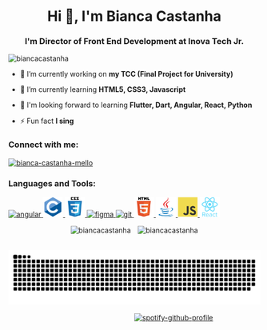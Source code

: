 <h1 align="center">Hi 👋, I'm Bianca Castanha</h1>
<h3 align="center">I'm Director of Front End Development at Inova Tech Jr.</h3>

<p align="left"> <img src="https://komarev.com/ghpvc/?username=biancacastanha&label=Profile%20views&color=0e75b6&style=flat" alt="biancacastanha" /> </p>

- 🔭 I’m currently working on **my TCC (Final Project for University)**

- 🌱 I’m currently learning **HTML5, CSS3, Javascript**

- 🪸 I'm looking forward to learning **Flutter, Dart, Angular, React, Python**

- ⚡ Fun fact **I sing**

<h3 align="left">Connect with me:</h3>
<p align="left">
<a href="https://linkedin.com/in/bianca-castanha-mello" target="blank"><img align="center" src="https://raw.githubusercontent.com/rahuldkjain/github-profile-readme-generator/master/src/images/icons/Social/linked-in-alt.svg" alt="bianca-castanha-mello" height="30" width="40" /></a>
</p>

<h3 align="left">Languages and Tools:</h3>
<p align="left"> <a href="https://angular.io" target="_blank" rel="noreferrer"> <img src="https://angular.io/assets/images/logos/angular/angular.svg" alt="angular" width="40" height="40"/> </a> <a href="https://www.cprogramming.com/" target="_blank" rel="noreferrer"> <img src="https://raw.githubusercontent.com/devicons/devicon/master/icons/c/c-original.svg" alt="c" width="40" height="40"/> </a> <a href="https://www.w3schools.com/css/" target="_blank" rel="noreferrer"> <img src="https://raw.githubusercontent.com/devicons/devicon/master/icons/css3/css3-original-wordmark.svg" alt="css3" width="40" height="40"/> </a> <a href="https://www.figma.com/" target="_blank" rel="noreferrer"> <img src="https://www.vectorlogo.zone/logos/figma/figma-icon.svg" alt="figma" width="40" height="40"/> </a> <a href="https://git-scm.com/" target="_blank" rel="noreferrer"> <img src="https://www.vectorlogo.zone/logos/git-scm/git-scm-icon.svg" alt="git" width="40" height="40"/> </a> <a href="https://www.w3.org/html/" target="_blank" rel="noreferrer"> <img src="https://raw.githubusercontent.com/devicons/devicon/master/icons/html5/html5-original-wordmark.svg" alt="html5" width="40" height="40"/> </a> <a href="https://www.java.com" target="_blank" rel="noreferrer"> <img src="https://raw.githubusercontent.com/devicons/devicon/master/icons/java/java-original.svg" alt="java" width="40" height="40"/> </a> <a href="https://developer.mozilla.org/en-US/docs/Web/JavaScript" target="_blank" rel="noreferrer"> <img src="https://raw.githubusercontent.com/devicons/devicon/master/icons/javascript/javascript-original.svg" alt="javascript" width="40" height="40"/> </a> <a href="https://reactjs.org/" target="_blank" rel="noreferrer"> <img src="https://raw.githubusercontent.com/devicons/devicon/master/icons/react/react-original-wordmark.svg" alt="react" width="40" height="40"/> </a> </p>

<p align="center"><img align="center" height="165" src="https://github-readme-stats.vercel.app/api?username=biancacastanha&show_icons=true&theme=tokyonight&border_radius=8" alt="biancacastanha" />&emsp;<img align="center" height="165" src="https://github-readme-streak-stats.herokuapp.com?user=BiancaCastanha&theme=tokyonight&border_radius=8" alt="biancacastanha" /></p>

&emsp;&emsp;![Snake animation](https://github.com/biancacastanha/biancacastanha/blob/output/github-contribution-grid-snake.svg)

&emsp;&emsp;&emsp;&emsp;&emsp;&emsp;&emsp;&emsp;&emsp;&emsp;&emsp;&emsp;&emsp;&emsp;&emsp;&emsp;&emsp;&emsp;[![spotify-github-profile](https://spotify-github-profile.vercel.app/api/view?uid=bimello001&cover_image=true&theme=novatorem&show_offline=false&background_color=000000&interchange=false&bar_color=974eb1&bar_color_cover=false)](https://github.com/kittinan/spotify-github-profile)
